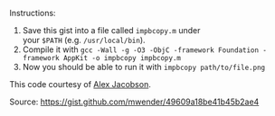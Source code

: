 Instructions:

1.  Save this gist into a file called `impbcopy.m` under your `$PATH` (e.g. `/usr/local/bin`).
2.  Compile it with `gcc -Wall -g -O3 -ObjC -framework Foundation -framework AppKit -o impbcopy impbcopy.m`
3.  Now you should be able to run it with `impbcopy path/to/file.png`

This code courtesy of [Alex Jacobson](http://www.alecjacobson.com/weblog/?p=3816).

Source: https://gist.github.com/mwender/49609a18be41b45b2ae4
